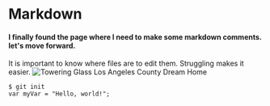 # Markdown 

#### I finally found the page where I need to make some markdown comments. let's move forward.

It is important to know where files are to edit them. Struggling makes it easier. 
![Towering Glass Los Angeles County Dream Home](https://github.com/Nsumbana/skills-communicate-using-markdown/assets/170503250/ac7c4c59-b831-4e07-ba6e-331ac92a5392)


```
$ git init
var myVar = "Hello, world!";
```


